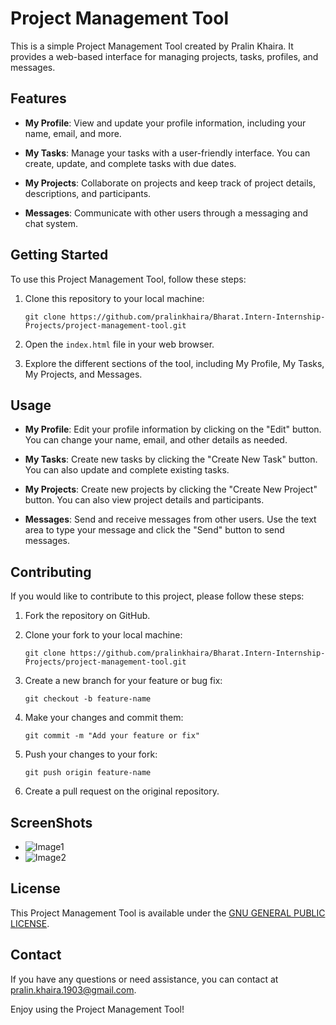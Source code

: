 # Project Management Tool

This is a simple Project Management Tool created by Pralin Khaira. It provides a web-based interface for managing projects, tasks, profiles, and messages. 

## Features

- **My Profile**: View and update your profile information, including your name, email, and more.

- **My Tasks**: Manage your tasks with a user-friendly interface. You can create, update, and complete tasks with due dates.

- **My Projects**: Collaborate on projects and keep track of project details, descriptions, and participants.

- **Messages**: Communicate with other users through a messaging and chat system.

## Getting Started

To use this Project Management Tool, follow these steps:

1. Clone this repository to your local machine:

    ```
    git clone https://github.com/pralinkhaira/Bharat.Intern-Internship-Projects/project-management-tool.git
    ```

2. Open the `index.html` file in your web browser.

3. Explore the different sections of the tool, including My Profile, My Tasks, My Projects, and Messages.

## Usage

- **My Profile**: Edit your profile information by clicking on the "Edit" button. You can change your name, email, and other details as needed.

- **My Tasks**: Create new tasks by clicking the "Create New Task" button. You can also update and complete existing tasks.

- **My Projects**: Create new projects by clicking the "Create New Project" button. You can also view project details and participants.

- **Messages**: Send and receive messages from other users. Use the text area to type your message and click the "Send" button to send messages.

## Contributing

If you would like to contribute to this project, please follow these steps:

1. Fork the repository on GitHub.

2. Clone your fork to your local machine:

    ```
    git clone https://github.com/pralinkhaira/Bharat.Intern-Internship-Projects/project-management-tool.git
    ```

3. Create a new branch for your feature or bug fix:

    ```
    git checkout -b feature-name
    ```

4. Make your changes and commit them:

    ```
    git commit -m "Add your feature or fix"
    ```

5. Push your changes to your fork:

    ```
    git push origin feature-name
    ```

6. Create a pull request on the original repository.

## ScreenShots

- ![Image1](https://pralinkhaira.github.io/Storage-Misc/1.png)
- ![Image2](https://pralinkhaira.github.io/Storage-Misc/2.png)

## License

This Project Management Tool is available under the [GNU GENERAL PUBLIC LICENSE](LICENSE).

## Contact

If you have any questions or need assistance, you can contact at pralin.khaira.1903@gmail.com.

Enjoy using the Project Management Tool!